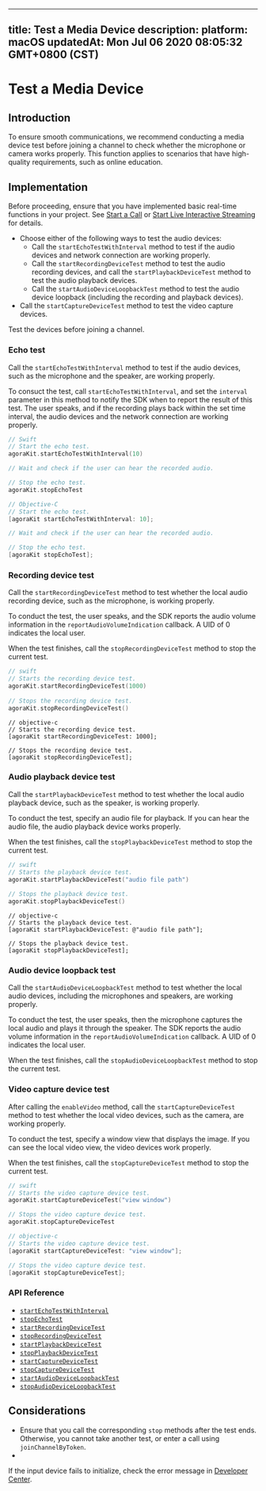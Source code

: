
---
title: Test a Media Device
description: 
platform: macOS
updatedAt: Mon Jul 06 2020 08:05:32 GMT+0800 (CST)
---
# Test a Media Device
## Introduction

To ensure smooth communications, we recommend conducting a media device test before joining a channel to check whether the microphone or camera works properly. This function applies to scenarios that have high-quality requirements, such as online education.

## Implementation

Before proceeding, ensure that you have implemented basic real-time functions in your project. See [Start a  Call](../../en/Video/start_call_mac.md) or [Start Live Interactive Streaming](../../en/Video/start_live_mac.md) for details.

- Choose either of the following ways to test the audio devices:
	- Call the `startEchoTestWithInterval` method to test if the audio devices and network connection are working properly.
	- Call the `startRecordingDeviceTest` method to test the audio recording devices, and call the `startPlaybackDeviceTest` method to test the audio playback devices.
	- Call the `startAudioDeviceLoopbackTest` method to test the audio device loopback (including the recording and playback devices).
- Call the `startCaptureDeviceTest` method to test the video capture devices.

<div class="alert note">Test the devices before joining a channel.</div>

### Echo test

Call the `startEchoTestWithInterval` method to test if the audio devices, such as the microphone and the speaker, are working properly.

To consuct the test, call `startEchoTestWithInterval`, and set the `interval` parameter in this method to notify the SDK when to report the result of this test. The user speaks, and if the recording plays back within the set time interval, the audio devices and the network connection are working properly.

```swift
// Swift
// Start the echo test.
agoraKit.startEchoTestWithInterval(10)

// Wait and check if the user can hear the recorded audio.

// Stop the echo test.
agoraKit.stopEchoTest
```

```objective-c
// Objective-C
// Start the echo test.
[agoraKit startEchoTestWithInterval: 10];

// Wait and check if the user can hear the recorded audio.

// Stop the echo test.
[agoraKit stopEchoTest];
```

### Recording device test

Call the `startRecordingDeviceTest` method to test whether the local audio recording device, such as the microphone, is working properly.

To conduct the test, the user speaks, and the SDK reports the audio volume information in the `reportAudioVolumeIndication` callback. A UID of 0 indicates the local user.

When the test finishes, call the `stopRecordingDeviceTest` method to stop the current test.

```swift	
// swift
// Starts the recording device test.
agoraKit.startRecordingDeviceTest(1000)
	
// Stops the recording device test.
agoraKit.stopRecordingDeviceTest()
```

```oc
// objective-c
// Starts the recording device test.
[agoraKit startRecordingDeviceTest: 1000];

// Stops the recording device test.
[agoraKit stopRecordingDeviceTest];
```

### Audio playback device test

Call the `startPlaybackDeviceTest` method to test whether the local audio playback device, such as the speaker, is working properly.

To conduct the test, specify an audio file for playback. If you can hear the audio file, the audio playback device works properly.

When the test finishes, call the `stopPlaybackDeviceTest` method to stop the current test.

```swift
// swift
// Starts the playback device test.
agoraKit.startPlaybackDeviceTest("audio file path")
	
// Stops the playback device test.
agoraKit.stopPlaybackDeviceTest()
```

```oc
// objective-c
// Starts the playback device test.
[agoraKit startPlaybackDeviceTest: @"audio file path"];

// Stops the playback device test.
[agoraKit stopPlaybackDeviceTest];
```

### Audio device loopback test

Call the `startAudioDeviceLoopbackTest` method to test whether the local audio devices, including the microphones and speakers, are working properly.

To conduct the test, the user speaks, then the microphone captures the local audio and plays it through the speaker. The SDK reports the audio volume information in the `reportAudioVolumeIndication` callback. A UID of 0 indicates the local user.

When the test finishes, call the `stopAudioDeviceLoopbackTest` method to stop the current test.

### Video capture device test

After calling the `enableVideo` method, call the `startCaptureDeviceTest` method to test whether the local video devices, such as the camera, are working properly.

To conduct the test, specify a window view that displays the image. If you can see the local video view, the video devices work properly.

When the test finishes, call the `stopCaptureDeviceTest` method to stop the current test.

```swift
// swift
// Starts the video capture device test.
agoraKit.startCaptureDeviceTest("view window")

// Stops the video capture device test.
agoraKit.stopCaptureDeviceTest
```

```objective-c
// objective-c
// Starts the video capture device test.
[agoraKit startCaptureDeviceTest: "view window"];

// Stops the video capture device test.
[agoraKit stopCaptureDeviceTest];
```

### API Reference

* [`startEchoTestWithInterval`](https://docs.agora.io/en/Video/API%20Reference/oc/Classes/AgoraRtcEngineKit.html#//api/name/startEchoTestWithInterval:successBlock:)
* [`stopEchoTest`](https://docs.agora.io/en/Video/API%20Reference/oc/Classes/AgoraRtcEngineKit.html#//api/name/stopEchoTest)
* [`startRecordingDeviceTest`](https://docs.agora.io/en/Video/API%20Reference/oc/Classes/AgoraRtcEngineKit.html#//api/name/stopRecordingDeviceTest)
* [`stopRecordingDeviceTest`](https://docs.agora.io/en/Video/API%20Reference/oc/Classes/AgoraRtcEngineKit.html#//api/name/stopRecordingDeviceTest)
* [`startPlaybackDeviceTest`](https://docs.agora.io/en/Video/API%20Reference/oc/Classes/AgoraRtcEngineKit.html#//api/name/startPlaybackDeviceTest:)
* [`stopPlaybackDeviceTest`](https://docs.agora.io/en/Video/API%20Reference/oc/Classes/AgoraRtcEngineKit.html#//api/name/stopPlaybackDeviceTest)
* [`startCaptureDeviceTest`](https://docs.agora.io/en/Video/API%20Reference/oc/Classes/AgoraRtcEngineKit.html#//api/name/startCaptureDeviceTest:)
* [`stopCaptureDeviceTest`](https://docs.agora.io/en/Video/API%20Reference/oc/Classes/AgoraRtcEngineKit.html#//api/name/stopCaptureDeviceTest)
* [`startAudioDeviceLoopbackTest`](https://docs.agora.io/en/Video/API%20Reference/oc/Classes/AgoraRtcEngineKit.html#//api/name/startAudioDeviceLoopbackTest:)
* [`stopAudioDeviceLoopbackTest`](https://docs.agora.io/en/Video/API%20Reference/oc/Classes/AgoraRtcEngineKit.html#//api/name/stopAudioDeviceLoopbackTest)

## Considerations
- Ensure that you call the corresponding `stop` methods after the test ends. Otherwise, you cannot take another test, or enter a call using `joinChannelByToken`. 
- 
If the input device fails to initialize, check the error message in [Developer Center](https://docs.agora.io/en/Video/API%20Reference/oc/Constants/AgoraErrorCode.html).
